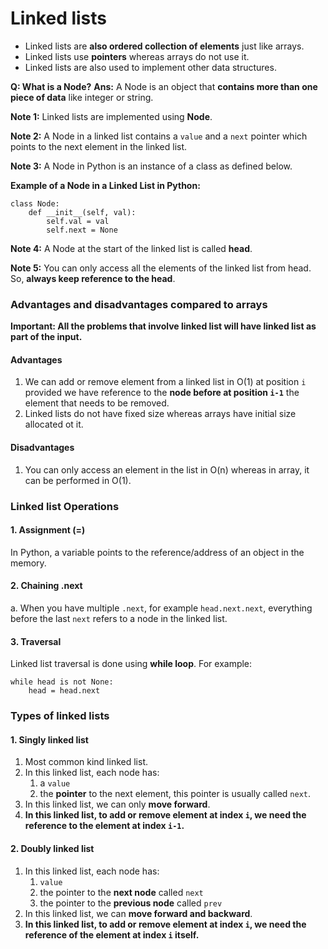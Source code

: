# Linked lists

* Linked lists are **also ordered collection of elements** just like arrays.
* Linked lists use **pointers** whereas arrays do not use it.
* Linked lists are also used to implement other data structures.

**Q: What is a Node?**
**Ans:** A Node is an object that **contains more than one piece of data** like integer or string.

**Note 1:** Linked lists are implemented using **Node**. 

**Note 2:** A Node in a linked list contains a `value` and a `next` pointer which points to the next element in the linked list.

**Note 3:** A Node in Python is an instance of a class as defined below.

**Example of a Node in a Linked List in Python:**
```
class Node:
    def __init__(self, val):
        self.val = val
        self.next = None
```

**Note 4:** A Node at the start of the linked list is called **head**.

**Note 5:** You can only access all the elements of the linked list from head. So, **always keep reference to the head**.

### Advantages and disadvantages compared to arrays
**Important: All the problems that involve linked list will have linked list as part of the input.**
#### Advantages
1. We can add or remove element from a linked list in O(1) at position `i` provided we have reference to the **node before at position `i-1`** the element that needs to be removed.
2. Linked lists do not have fixed size whereas arrays have initial size allocated ot it.

#### Disadvantages
1. You can only access an element in the list in O(n) whereas in array, it can be performed in O(1).

### Linked list Operations
#### 1. Assignment (=)
In Python, a variable points to the reference/address of an object in the memory.
#### 2. Chaining .next
a. When you have multiple `.next`, for example `head.next.next`, everything before the last `next` refers to a node in the linked list.
#### 3. Traversal
Linked list traversal is done using **while loop**. For example:
```
while head is not None:
    head = head.next
```

### Types of linked lists
#### 1. Singly linked list
1. Most common kind linked list.
2. In this linked list, each node has:
   1. a `value` 
   2. the **pointer** to the next element, this pointer is usually called `next`.
3. In this linked list, we can only **move forward**.
4. **In this linked list, to add or remove element at index `i`, we need the reference to the element at index `i-1`.**

#### 2. Doubly linked list
1. In this linked list, each node has:
   1. `value` 
   2. the pointer to the **next node** called `next` 
   3. the pointer to the **previous node** called `prev`
2. In this linked list, we can **move forward and backward**.
3. **In this linked list, to add or remove element at index `i`, we need the reference of the element at index `i` itself.**
